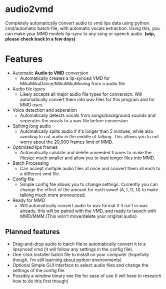 # audio2vmd
Completely automatically convert audio to vmd lips data using python cmd/automatic batch-file, with automatic vocals extraction. Using this, you can make your MMD models lip-sync to any song or speech audio. **(wip, please check back in a few days)**

# Features
- Automatic **Audio to VMD** conversion
  - Automatically creates a lip-synced VMD for MikuMikuDance/MikuMikuMoving from a audio file
- Audio file types
  - Likely accepts all major audio file types for conversion. Will automatically convert them into wav files for this program and for MMD uses.
- Voice detection and seperation
  - Automatically detects vocals from songs/background sounds and seperates the vocals to a wav file before conversion
- Spilting long audio
  - Automatically splits audio if it's longer than 5 mintues, while also avoiding to cut audio in the middle of talking. This allows you to not worry about the 20,000 frames limit of MMD.
- Optimized lips frames
  - Automatically calulate and delete unneeded frames to make the filesize much smaller and allow you to load longer files into MMD.
- Batch Processing
  - Can accept multiple audio files at once and convert them all each to a different vmd file.
- Config file
  - Simple config file allows you to change settings. Currently you can change the effect of the amount for each vowel (A, I, O, U) to make talking much more pronounced.
- Ready for MMD
  - Will automatically convert audio to wav format if it isn't in wav already, this will be paired with the VMD, and ready to launch with MMD/MMM.(This won't move/delete your original audio)
 
## Planned features
- Drag-and-drop audio to batch file to automatically convert it to a lipsynced vmd (it will follow any settings in the config file). 
- One-click installer batch file to install on your computer (hopefully though, I'm still learning about python environments)
- Optional Simple GUI interface to select audio files and change the settings of the config file.
- Possibly a window binary exe file for ease of use (I will have to research how to do this first though)
 
